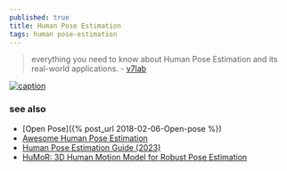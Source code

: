 ```yaml
---
published: true
title: Human Pose Estimation
tags: human pose-estimation
---
```

> everything you need to know about Human Pose Estimation and its real-world applications. - [v7lab](https://www.v7labs.com/blog/human-pose-estimation-guide)

[![caption](https://github.com/CMU-Perceptual-Computing-Lab/openpose/raw/master/.github/media/dance_foot.gif)](https://github.com/CMU-Perceptual-Computing-Lab/openpose)

### see also
- [Open Pose]({% post_url 2018-02-06-Open-pose %})
- [Awesome Human Pose Estimation](https://github.com/cbsudux/awesome-human-pose-estimation)
- [Human Pose Estimation Guide (2023)](https://fritz.ai/human-pose-estimation/)
- [HuMoR: 3D Human Motion Model for Robust Pose Estimation ](https://geometry.stanford.edu/projects/humor/)

